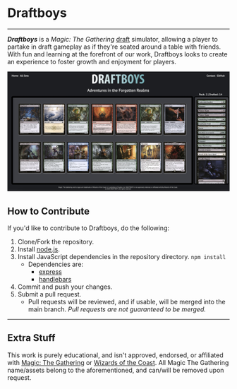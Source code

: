 # Draftboys

---

**_Draftboys_** is a _Magic: The Gathering_ [draft](https://magic.wizards.com/en/game-info/gameplay/formats/booster-draft) simulator, allowing a player to partake in draft gameplay as if they're seated around a table with friends. With fun and learning at the forefront of our work, Draftboys looks to create an experience to foster growth and enjoyment for players.

![Site example](/static/images/readme-ex.jpg)

## How to Contribute

If you'd like to contribute to Draftboys, do the following:

1.  Clone/Fork the repository.
2.  Install [node.js](https://nodejs.org/en/).
3.  Install JavaScript dependencies in the repository directory.
    `npm install`
    - Dependencies are:
      - [express](https://expressjs.com/)
      - [handlebars](https://handlebarsjs.com/)
4.  Commit and push your changes.
5.  Submit a pull request.
    - Pull requests will be reviewed, and if usable, will be merged into the main branch. _Pull requests are not guaranteed to be merged._

---

## Extra Stuff

This work is purely educational, and isn't approved, endorsed, or affiliated with [Magic: The Gathering](https://magic.wizards.com/en) or [Wizards of the Coast](https://company.wizards.com/en). All Magic The Gathering name/assets belong to the aforementioned, and can/will be removed upon request.
